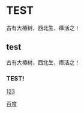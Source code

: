 # TEST
古有大椿树，西北生，瘴活之！
## test
古有大椿树，西北生，瘴活之！
### TEST!

[123](HTTPS:BLOG.ISSCC.TOP)

[百度](HTTPS:BAIDU.COM)
